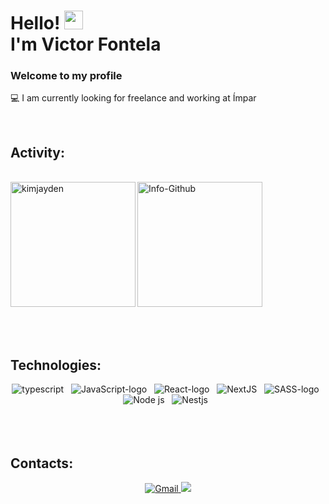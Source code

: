 

<!--
**VictorFontela/VictorFontela** is a ✨ _special_ ✨ repository because its `README.md` (this file) appears on your GitHub profile.

Here are some ideas to get you started:

- 🔭 I’m currently working on ...
- 🌱 I’m currently learning ...
- 👯 I’m looking to collaborate on ...
- 🤔 I’m looking for help with ...
- 💬 Ask me about ...
- 📫 How to reach me: ...
- 😄 Pronouns: ...
- ⚡ Fun fact: ...
-->


<h1 > Hello!  <img src="https://raw.githubusercontent.com/kaueMarques/kaueMarques/master/hi.gif" width="30px" /><br>I'm Victor Fontela</h1> 
  <h3>Welcome to my profile</h3>

  <p>💻 I am currently looking for freelance and working at Ímpar</p>
  <!--<p> ⚙  <a href="#" target="_blanck">Look at my portfolio</a></p>-->

<br>
<div>
  <h2 align="left">Activity:</h2>
</div>
<div>
  <br>
  <img align="left" src="https://github-readme-stats.vercel.app/api/top-langs?username=VictorFontela&show_icons=true&locale=en&layout=compact&theme=ocean_dark&title_color=d81b60" alt="kimjayden" height="200"/>
  <img alt="Info-Github" src="http://github-readme-stats.vercel.app/api?username=VictorFontela&show_icons=true&theme=ocean_dark&include_all_commits=true&count_private=true&title_color=d81b60" height="200" />

  
  <br/>
  <br/>
  <br/>
  <br/>

<div>
  <h2 align="left">Technologies:</h2>
</div>
<div align="center">
  <img  alt="typescript" src="https://img.shields.io/badge/TypeScript-007ACC?style=for-the-badge&logo=typescript&logoColor=white" /> &nbsp;
  <img alt="JavaScript-logo" src="https://img.shields.io/badge/JavaScript-F7DF1E?style=for-the-badge&logo=javascript&logoColor=black" /> &nbsp;
  <img alt="React-logo" src="https://img.shields.io/badge/React-20232A?style=for-the-badge&logo=react&logoColor=61DAFB"/> &nbsp;
  <img alt="NextJS" src="https://img.shields.io/badge/next.js-000000?style=for-the-badge&logo=nextdotjs&logoColor=white"/> &nbsp;
  <img alt="SASS-logo" src="https://img.shields.io/badge/Sass-CC6699?style=for-the-badge&logo=sass&logoColor=white" /> &nbsp;
  <img alt="Node js" src="https://img.shields.io/badge/Node.js-339933?style=for-the-badge&logo=nodedotjs&logoColor=white"/> &nbsp;
  <img alt="Nestjs" src="https://img.shields.io/badge/nestjs-E0234E?style=for-the-badge&logo=nestjs&logoColor=white"/>  &nbsp;
</div>

<br/>
<br/>
<br/>

<div align="left">
  <h2>Contacts:</h2>
</div>
<div align="center">
 <a href="mailto:victor.fontela03@gmail.com" target="_blanck">
    <img src="https://img.shields.io/badge/Gmail-D14836?style=for-the-badge&logo=gmail&logoColor=white" alt="Gmail"/>
 </a>
  <a href="https://www.linkedin.com/in/victor-fontela-060bb6bb" target="_blanck">
    <img src="https://img.shields.io/badge/LinkedIn-0077B5?style=for-the-badge&logo=linkedin&logoColor=white"/> 
  </a>
</div>

<br/>
<br/>
<br/>
 
